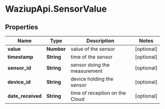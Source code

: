 # WaziupApi.SensorValue

## Properties

| Name          | Type       | Description         | Notes      |
| ------------- | ---------- | ------------------- | ---------- |
| **value**     | **Number** | value of the sensor | [optional] |
| **timestamp** | **String** | time of the sensor  | [optional] |
| **sensor_id** | **String** | sensor doing the measurement  | [optional] |
| **device_id** | **String** | device holding the sensor  | [optional] |
| **date_received** | **String** | time of reception on the Cloud  | [optional] |


